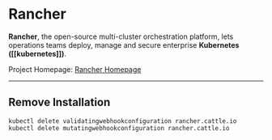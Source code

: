 # Rancher
**Rancher**, the open-source multi-cluster orchestration platform, lets operations teams deploy, manage and secure enterprise **Kubernetes ([[kubernetes]])**.

Project Homepage: [Rancher Homepage](https://www.rancher.com)

---
## Remove Installation

```
kubectl delete validatingwebhookconfiguration rancher.cattle.io
kubectl delete mutatingwebhookconfiguration rancher.cattle.io
```

